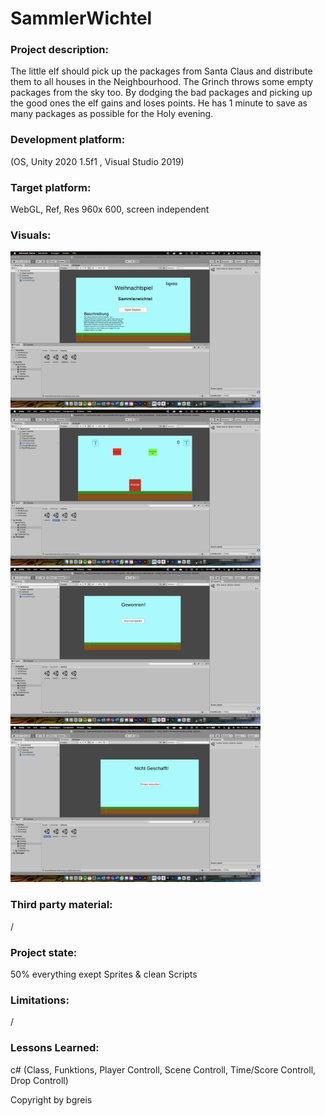 # SammlerWichtel

### Project description: 
The little elf should pick up the packages from Santa Claus and distribute them to all houses in the Neighbourhood. 
The Grinch throws some empty packages from the sky too. By dodging the bad packages and picking up the good ones the elf gains and loses points. He has 1 minute to save as many packages as possible for the Holy
evening.

### Development platform: 
(OS, Unity 2020 1.5f1 , Visual Studio 2019)
   
### Target platform: 
WebGL, Ref, Res 960x 600, screen independent 

### Visuals: 
<div>
        <img src="./Screenshots/Start-Screen.png" width="400">
        <img src="./Screenshots/Game-Screen.png" width="400">
        <img src="./Screenshots/Won-Screen.png" width="400">
        <img src="./Screenshots/Loose-Screen.png" width="400">
</div>

### Third party material: 
/

### Project state: 
50% 
everything exept Sprites & clean Scripts

### Limitations: 
/

### Lessons Learned:
c# (Class, Funktions, Player Controll, Scene Controll, Time/Score Controll, Drop Controll)

Copyright by bgreis
